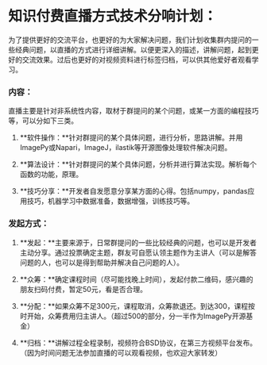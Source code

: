 # 知识付费直播方式技术分响计划：

 为了提供更好的交流平台，也更好的为大家解决问题，我们计划收集群内提问的一些经典问题，以直播的方式进行详细讲解。以便更深入的描述，讲解问题，起到更好的交流效果。过后也更好的对视频资料进行标签归档，可以供其他爱好者观看学习。



### 内容：

直播主要是针对非系统性内容，取材于群提问的某个问题，或某一方面的编程技巧等，可以分如下三类。



1. **软件操作：**针对群提问的某个具体问题，进行分析，思路讲解。并用ImagePy或Napari，ImageJ，ilastik等开源图像处理软件解决问题。

2. **算法设计：**针对群提问的某个具体问题，分析并进行算法实现。解析每个函数的功能，原理。

3. **技巧分享：**开发者自发愿意分享某方面的心得。包括numpy，pandas应用技巧，机器学习中数据准备，数据增强，训练技巧等。

 

### 发起方式：

1. **发起：**主要来源于，日常群提问的一些比较经典的问题，也可以是开发者主动分享。通过投票确定主题，群友可自愿认领主题作为主讲人（可以是解答问题的人，也可以是得到帮助并解决自己问题的人）。

2. **众筹：**确定课程时间（尽可能找晚上时间），发起付款二维码，感兴趣的朋友扫码付费，暂定50元，看是否合理。

3. **分配：**如果众筹不足300元，课程取消，众筹款退还。到达300，课程按时开始，众筹费用归主讲人。（超过500的部分，分一半作为ImagePy开源基金）

4. **归档：**讲解过程全程录制，视频符合BSD协议，在第三方视频平台发布。（因为时间问题无法参加直播的可以观看视频，也欢迎大家转发）

 
